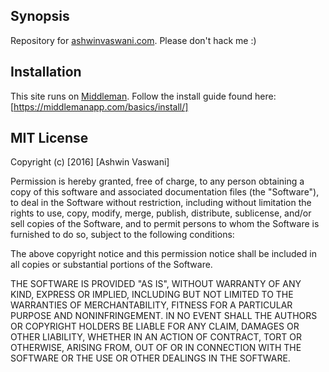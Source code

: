 ## Synopsis

Repository for [ashwinvaswani.com](https://ashwinvaswani.com). Please don't hack me :)

## Installation

This site runs on [Middleman](https://middlemanapp.com/). Follow the install guide found here: [https://middlemanapp.com/basics/install/]

## MIT License

Copyright (c) [2016] [Ashwin Vaswani]

Permission is hereby granted, free of charge, to any person obtaining a copy
of this software and associated documentation files (the "Software"), to deal
in the Software without restriction, including without limitation the rights
to use, copy, modify, merge, publish, distribute, sublicense, and/or sell
copies of the Software, and to permit persons to whom the Software is
furnished to do so, subject to the following conditions:

The above copyright notice and this permission notice shall be included in all
copies or substantial portions of the Software.

THE SOFTWARE IS PROVIDED "AS IS", WITHOUT WARRANTY OF ANY KIND, EXPRESS OR
IMPLIED, INCLUDING BUT NOT LIMITED TO THE WARRANTIES OF MERCHANTABILITY,
FITNESS FOR A PARTICULAR PURPOSE AND NONINFRINGEMENT. IN NO EVENT SHALL THE
AUTHORS OR COPYRIGHT HOLDERS BE LIABLE FOR ANY CLAIM, DAMAGES OR OTHER
LIABILITY, WHETHER IN AN ACTION OF CONTRACT, TORT OR OTHERWISE, ARISING FROM,
OUT OF OR IN CONNECTION WITH THE SOFTWARE OR THE USE OR OTHER DEALINGS IN THE
SOFTWARE.